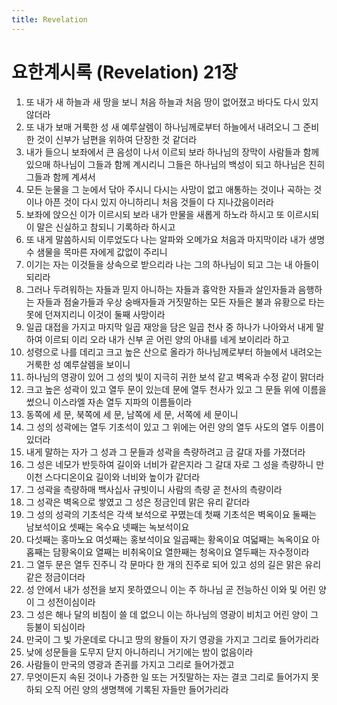 ```yaml
---
title: Revelation
---
```


# 요한계시록 (Revelation) 21장
1. 또 내가 새 하늘과 새 땅을 보니 처음 하늘과 처음 땅이 없어졌고 바다도 다시 있지 않더라
1. 또 내가 보매 거룩한 성 새 예루살렘이 하나님께로부터 하늘에서 내려오니 그 준비한 것이 신부가 남편을 위하여 단장한 것 같더라
1. 내가 들으니 보좌에서 큰 음성이 나서 이르되 보라 하나님의 장막이 사람들과 함께 있으매 하나님이 그들과 함께 계시리니 그들은 하나님의 백성이 되고 하나님은 친히 그들과 함께 계셔서
1. 모든 눈물을 그 눈에서 닦아 주시니 다시는 사망이 없고 애통하는 것이나 곡하는 것이나 아픈 것이 다시 있지 아니하리니 처음 것들이 다 지나갔음이러라
1. 보좌에 앉으신 이가 이르시되 보라 내가 만물을 새롭게 하노라 하시고 또 이르시되 이 말은 신실하고 참되니 기록하라 하시고
1. 또 내게 말씀하시되 이루었도다 나는 알파와 오메가요 처음과 마지막이라 내가 생명수 샘물을 목마른 자에게 값없이 주리니
1. 이기는 자는 이것들을 상속으로 받으리라 나는 그의 하나님이 되고 그는 내 아들이 되리라
1. 그러나 두려워하는 자들과 믿지 아니하는 자들과 흉악한 자들과 살인자들과 음행하는 자들과 점술가들과 우상 숭배자들과 거짓말하는 모든 자들은 불과 유황으로 타는 못에 던져지리니 이것이 둘째 사망이라
1. 일곱 대접을 가지고 마지막 일곱 재앙을 담은 일곱 천사 중 하나가 나아와서 내게 말하여 이르되 이리 오라 내가 신부 곧 어린 양의 아내를 네게 보이리라 하고
1. 성령으로 나를 데리고 크고 높은 산으로 올라가 하나님께로부터 하늘에서 내려오는 거룩한 성 예루살렘을 보이니
1. 하나님의 영광이 있어 그 성의 빛이 지극히 귀한 보석 같고 벽옥과 수정 같이 맑더라
1. 크고 높은 성곽이 있고 열두 문이 있는데 문에 열두 천사가 있고 그 문들 위에 이름을 썼으니 이스라엘 자손 열두 지파의 이름들이라
1. 동쪽에 세 문, 북쪽에 세 문, 남쪽에 세 문, 서쪽에 세 문이니
1. 그 성의 성곽에는 열두 기초석이 있고 그 위에는 어린 양의 열두 사도의 열두 이름이 있더라
1. 내게 말하는 자가 그 성과 그 문들과 성곽을 측량하려고 금 갈대 자를 가졌더라
1. 그 성은 네모가 반듯하여 길이와 너비가 같은지라 그 갈대 자로 그 성을 측량하니 만 이천 스다디온이요 길이와 너비와 높이가 같더라
1. 그 성곽을 측량하매 백사십사 규빗이니 사람의 측량 곧 천사의 측량이라
1. 그 성곽은 벽옥으로 쌓였고 그 성은 정금인데 맑은 유리 같더라
1. 그 성의 성곽의 기초석은 각색 보석으로 꾸몄는데 첫째 기초석은 벽옥이요 둘째는 남보석이요 셋째는 옥수요 넷째는 녹보석이요
1. 다섯째는 홍마노요 여섯째는 홍보석이요 일곱째는 황옥이요 여덟째는 녹옥이요 아홉째는 담황옥이요 열째는 비취옥이요 열한째는 청옥이요 열두째는 자수정이라
1. 그 열두 문은 열두 진주니 각 문마다 한 개의 진주로 되어 있고 성의 길은 맑은 유리 같은 정금이더라
1. 성 안에서 내가 성전을 보지 못하였으니 이는 주 하나님 곧 전능하신 이와 및 어린 양이 그 성전이심이라
1. 그 성은 해나 달의 비침이 쓸 데 없으니 이는 하나님의 영광이 비치고 어린 양이 그 등불이 되심이라
1. 만국이 그 빛 가운데로 다니고 땅의 왕들이 자기 영광을 가지고 그리로 들어가리라
1. 낮에 성문들을 도무지 닫지 아니하리니 거기에는 밤이 없음이라
1. 사람들이 만국의 영광과 존귀를 가지고 그리로 들어가겠고
1. 무엇이든지 속된 것이나 가증한 일 또는 거짓말하는 자는 결코 그리로 들어가지 못하되 오직 어린 양의 생명책에 기록된 자들만 들어가리라